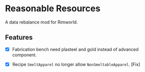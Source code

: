 # Reasonable Resources
A data rebalance mod for Rimworld.

## Features

- [x] Fabrication bench need plasteel and gold instead of advanced component.
- [x] Recipe `SmeltApparel` no longer allow `NonSmeltableApparel`. [Fix]

